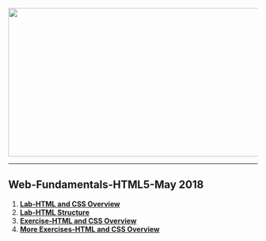 <a href="#"><img src="https://i.imgur.com/QrepYOV.jpg" width="1000" height="300"></img></a>

---
## <b>Web-Fundamentals-HTML5-May 2018</b>
1.  [**Lab-HTML and CSS Overview**](https://github.com/IvayloIV/Web-Fundamentals-HTML5/tree/master/Web-Fundamentals-HTML5-May_2018/Lab-HTML_and_CSS_Overview)
2.  [**Lab-HTML Structure**](https://github.com/IvayloIV/Web-Fundamentals-HTML5/tree/master/Web-Fundamentals-HTML5-May_2018/Lab-HTML_Structure)
3.  [**Exercise-HTML and CSS Overview**](https://github.com/IvayloIV/Web-Fundamentals-HTML5/tree/master/Web-Fundamentals-HTML5-May_2018/Exercise-HTML_and_CSS_Overview)
4.  [**More Exercises-HTML and CSS Overview**](https://github.com/IvayloIV/Web-Fundamentals-HTML5/tree/master/Web-Fundamentals-HTML5-May_2018/More%20Exercises-HTML_and_CSS_Overview)
